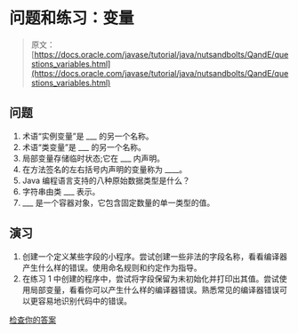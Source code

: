 # 问题和练习：变量

> 原文： [https://docs.oracle.com/javase/tutorial/java/nutsandbolts/QandE/questions_variables.html](https://docs.oracle.com/javase/tutorial/java/nutsandbolts/QandE/questions_variables.html)

## 问题

1.  术语“实例变量”是 ___ 的另一个名称。
2.  术语“类变量”是 ___ 的另一个名称。
3.  局部变量存储临时状态;它在 ___ 内声明。
4.  在方法签名的左右括号内声明的变量称为 ____。
5.  Java 编程语言支持的八种原始数据类型是什么？
6.  字符串由类 ___ 表示。
7.  ___ 是一个容器对象，它包含固定数量的单一类型的值。

## 演习

1.  创建一个定义某些字段的小程序。尝试创建一些非法的字段名称，看看编译器产生什么样的错误。使用命名规则和约定作为指导。
2.  在练习 1 中创建的程序中，尝试将字段保留为未初始化并打印出其值。尝试使用局部变量，看看你可以产​​生什么样的编译器错误。熟悉常见的编译器错误可以更容易地识别代码中的错误。

[检查你的答案](answers_variables.html)